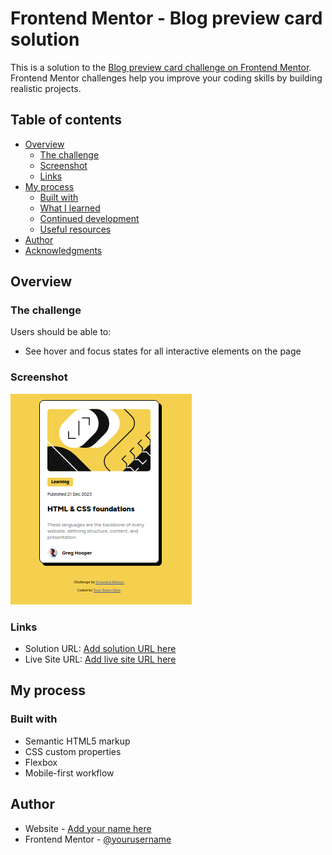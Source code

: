 # Frontend Mentor - Blog preview card solution

This is a solution to the [Blog preview card challenge on Frontend Mentor](https://www.frontendmentor.io/challenges/blog-preview-card-ckPaj01IcS). Frontend Mentor challenges help you improve your coding skills by building realistic projects. 

## Table of contents

- [Overview](#overview)
  - [The challenge](#the-challenge)
  - [Screenshot](#screenshot)
  - [Links](#links)
- [My process](#my-process)
  - [Built with](#built-with)
  - [What I learned](#what-i-learned)
  - [Continued development](#continued-development)
  - [Useful resources](#useful-resources)
- [Author](#author)
- [Acknowledgments](#acknowledgments)

## Overview

### The challenge

Users should be able to:

- See hover and focus states for all interactive elements on the page

### Screenshot

![](assets/images/Screen_02.png)

### Links

- Solution URL: [Add solution URL here](https://github.com/JIRNOFF/03_blog_map)
- Live Site URL: [Add live site URL here](https://jirnoff.github.io/03_blog_map/)

## My process

### Built with

- Semantic HTML5 markup
- CSS custom properties
- Flexbox
- Mobile-first workflow

## Author

- Website - [Add your name here](JIRNOFF)
- Frontend Mentor - [@yourusername](https://www.frontendmentor.io/profile/JIRNOFF)